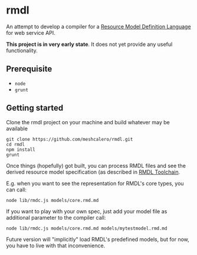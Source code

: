 rmdl
====

An attempt to develop a compiler for a [Resource Model Definition Language](doc/resource-model-definition.md) for web service API.

**This project is in very early state**. It does not yet provide any useful functionality.

Prerequisite
------
* `node`
* `grunt`

Getting started
-----

Clone the rmdl project on your machine and build whatever may be available

	git clone https://github.com/meshcalero/rmdl.git
	cd rmdl
	npm install
	grunt

Once things (hopefully) got built, you can process RMDL files and see the derived resource model specification (as described in [RMDL Toolchain](doc/rmdl-toolschain.md).

E.g. when you want to see the representation for RMDL's core types, you can call:

	node lib/rmdc.js models/core.rmd.md

If you want to play with your own spec, just add your model file as additional parameter to the compiler call:

	node lib/rmdc.js models/core.rmd.md models/mytestmodel.rmd.md

Future version will "implicitly" load RMDL's predefined models, but for now, you have to live with that inconvenience.
